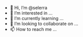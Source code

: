 - 👋 Hi, I’m @selerra
- 👀 I’m interested in ...
- 🌱 I’m currently learning ...
- 💞️ I’m looking to collaborate on ...
- 📫 How to reach me ...

<!---
selerra/selerra is a ✨ special ✨ repository because its `README.md` (this file) appears on your GitHub profile.
You can click the Preview link to take a look at your changes.
--->
